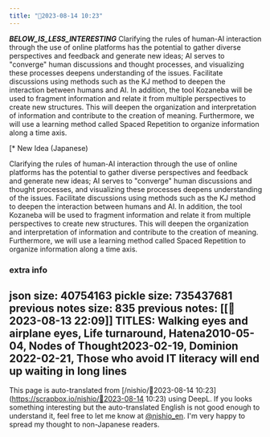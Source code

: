 ```yaml
---
title: "🤖2023-08-14 10:23"
---
```


___BELOW_IS_LESS_INTERESTING___
Clarifying the rules of human-AI interaction through the use of online platforms has the potential to gather diverse perspectives and feedback and generate new ideas; AI serves to "converge" human discussions and thought processes, and visualizing these processes deepens understanding of the issues. Facilitate discussions using methods such as the KJ method to deepen the interaction between humans and AI. In addition, the tool Kozaneba will be used to fragment information and relate it from multiple perspectives to create new structures. This will deepen the organization and interpretation of information and contribute to the creation of meaning. Furthermore, we will use a learning method called Spaced Repetition to organize information along a time axis.

[* New Idea (Japanese)

Clarifying the rules of human-AI interaction through the use of online platforms has the potential to gather diverse perspectives and feedback and generate new ideas; AI serves to "converge" human discussions and thought processes, and visualizing these processes deepens understanding of the issues. Facilitate discussions using methods such as the KJ method to deepen the interaction between humans and AI. In addition, the tool Kozaneba will be used to fragment information and relate it from multiple perspectives to create new structures. This will deepen the organization and interpretation of information and contribute to the creation of meaning. Furthermore, we will use a learning method called Spaced Repetition to organize information along a time axis.


### extra info
json size: 40754163
pickle size: 735437681
previous notes size: 835
previous notes: [[🤖2023-08-13 22:09]]
TITLES: Walking eyes and airplane eyes, Life turnaround, Hatena2010-05-04, Nodes of Thought2023-02-19, Dominion 2022-02-21, Those who avoid IT literacy will end up waiting in long lines
---
This page is auto-translated from [/nishio/🤖2023-08-14 10:23](https://scrapbox.io/nishio/🤖2023-08-14 10:23) using DeepL. If you looks something interesting but the auto-translated English is not good enough to understand it, feel free to let me know at [@nishio_en](https://twitter.com/nishio_en). I'm very happy to spread my thought to non-Japanese readers.